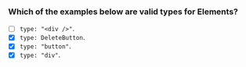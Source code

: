 ### Which of the examples below are valid types for Elements?

- [ ] `type: "<div />"`.
- [x] `type: DeleteButton`.
- [x] `type: "button"`.
- [x] `type: "div"`.
